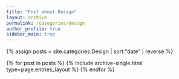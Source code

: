 ```yaml
---
title: "Post about Design"
layout: archive
permalink: /categories/design
author_profile: true
sidebar_main: true
---
```


{% assign posts = site.categories.Design | sort:"date" | reverse %}

{% for post in posts %}
  {% include archive-single.html type=page.entries_layout %}
{% endfor %}

